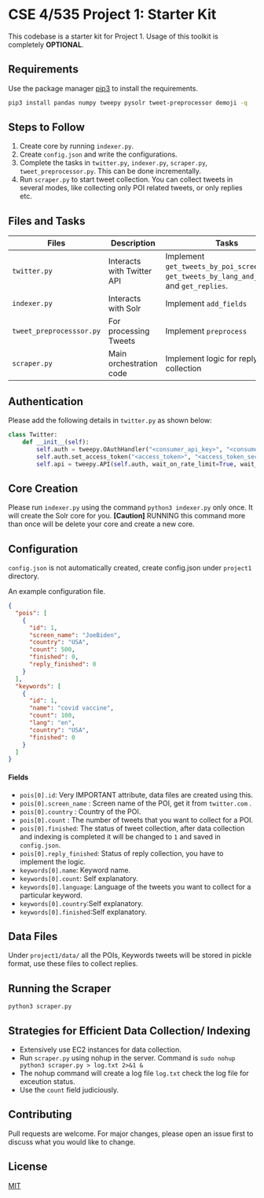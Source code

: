 # CSE 4/535 Project 1: Starter Kit

This codebase is a starter kit for Project 1. Usage of this toolkit is completely **OPTIONAL**.


## Requirements

Use the package manager [pip3](https://pip.pypa.io/en/stable/) to install the requirements.

```bash
pip3 install pandas numpy tweepy pysolr tweet-preprocessor demoji -q
```

## Steps to Follow

1. Create core by running `indexer.py`.
2. Create `config.json` and write the configurations.
3. Complete the tasks in `twitter.py`, `indexer.py`, `scraper.py`, `tweet_preprocessor.py`. This can be done incrementally.
4. Run `scraper.py` to start tweet collection. You can collect tweets in several modes, like collecting only POI related tweets, or only replies etc.

## Files and Tasks

**Files** | **Description** | **Tasks** |
--- | --- | --- |
`twitter.py` | Interacts with Twitter API | Implement `get_tweets_by_poi_screen_name`, `get_tweets_by_lang_and_keyword`, and  `get_replies`. |
`indexer.py` | Interacts with Solr | Implement `add_fields` |
`tweet_preprocesssor.py` | For processing Tweets | Implement `preprocess` |
`scraper.py` | Main orchestration code | Implement logic for reply collection |

## Authentication

Please add the following details in `twitter.py` as shown below:

```python
class Twitter:
    def __init__(self):
        self.auth = tweepy.OAuthHandler("<consumer_api_key>", "<consumer_api_token>")
        self.auth.set_access_token("<access_token>", "<access_token_secret>")
        self.api = tweepy.API(self.auth, wait_on_rate_limit=True, wait_on_rate_limit_notify=True)
````

## Core Creation

Please run `indexer.py` using the command `python3 indexer.py` only once. It will create the Solr core for you.  **[Caution]** RUNNING this command more than once will be delete your core and create a new core.
## Configuration

`config.json` is not automatically created, create config.json under `project1` directory.

An example configuration file.

```json
{
  "pois": [
    {
      "id": 1,
      "screen_name": "JoeBiden",
      "country": "USA",
      "count": 500,
      "finished": 0,
      "reply_finished": 0
    }
  ],
  "keywords": [
    {
      "id": 1,
      "name": "covid vaccine",
      "count": 100,
      "lang": "en",
      "country": "USA",
      "finished": 0
    }
  ]
}
```

#### Fields

- `pois[0].id`: Very IMPORTANT attribute, data files are created using this.
- `pois[0].screen_name` : Screen name of the POI, get it from `twitter.com` .
- `pois[0].country` : Country of the POI.
- `pois[0].count` : The number of tweets that you want to collect for a POI.
- `pois[0].finished`: The status of tweet collection, after data collection and indexing is completed it will be changed to `1` and saved in `config.json`.
- `pois[0].reply_finished`: Status of reply collection, you have to implement the logic.
- `keywords[0].name`: Keyword name.
- `keywords[0].count`: Self explanatory.
- `keywords[0].language`: Language of the tweets you want to collect for a particular keyword.
- `keywords[0].country`:Self explanatory.
- `keywords[0].finished`:Self explanatory.

## Data Files

Under `project1/data/` all the POIs, Keywords tweets will be stored in pickle format, use these files to collect replies.

## Running the Scraper

`python3 scraper.py`

## Strategies for Efficient Data Collection/ Indexing

- Extensively use EC2 instances for data collection.
- Run `scraper.py` using nohup in the server. Command is `sudo nohup python3 scraper.py > log.txt 2>&1 &`
- The nohup command will create a log file `log.txt` check the log file for exceution status.
- Use the `count` field judiciously.

## Contributing
Pull requests are welcome. For major changes, please open an issue first to discuss what you would like to change.


## License
[MIT](https://choosealicense.com/licenses/mit/)